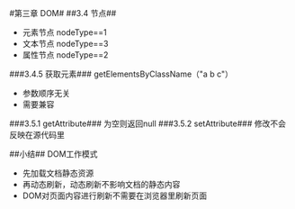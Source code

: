 #第三章 DOM#
##3.4 节点##
 - 元素节点 nodeType==1
 - 文本节点 nodeType==3
 - 属性节点 nodeType==2

###3.4.5 获取元素###
getElementsByClassName（"a b c"）  

 - 参数顺序无关
 - 需要兼容

###3.5.1 getAttribute###
为空则返回null
###3.5.2 setAttribute###
修改不会反映在源代码里

##小结##
DOM工作模式

 - 先加载文档静态资源
 - 再动态刷新，动态刷新不影响文档的静态内容
 - DOM对页面内容进行刷新不需要在浏览器里刷新页面
